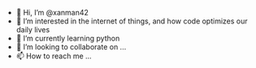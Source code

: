 - 👋 Hi, I’m @xanman42
- 👀 I’m interested in the internet of things,  and how code optimizes our daily lives
- 🌱 I’m currently learning python
- 💞️ I’m looking to collaborate on ...
- 📫 How to reach me ...

<!---
xanman42/xanman42 is a ✨ special ✨ repository because its `README.md` (this file) appears on your GitHub profile.
You can click the Preview link to take a look at your changes.
--->
